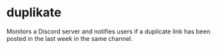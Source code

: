 # duplikate

Monitors a Discord server and notifies users if a duplicate link has been posted in the last week in
the same channel.

